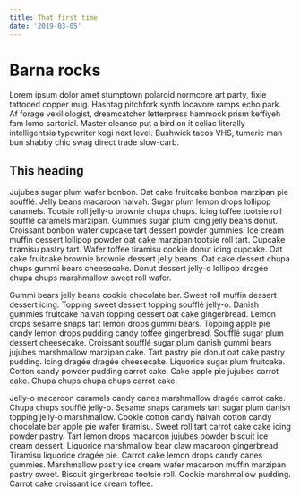 ```yaml
---
title: That first time
date: '2019-03-05'
---
```


# Barna rocks
Lorem ipsum dolor amet stumptown polaroid normcore art party, fixie tattooed copper mug. Hashtag pitchfork synth locavore ramps echo park. Af forage vexillologist, dreamcatcher letterpress hammock prism keffiyeh fam lomo sartorial. Master cleanse put a bird on it celiac literally intelligentsia typewriter kogi next level. Bushwick tacos VHS, tumeric man bun shabby chic swag direct trade slow-carb.

## This heading 
Jujubes sugar plum wafer bonbon. Oat cake fruitcake bonbon marzipan pie soufflé. Jelly beans macaroon halvah. Sugar plum lemon drops lollipop caramels. Tootsie roll jelly-o brownie chupa chups. Icing toffee tootsie roll soufflé caramels marzipan. Gummies sugar plum icing jelly beans donut. Croissant bonbon wafer cupcake tart dessert powder gummies. Ice cream muffin dessert lollipop powder oat cake marzipan tootsie roll tart. Cupcake tiramisu pastry tart. Wafer toffee tiramisu cookie donut icing cupcake. Oat cake fruitcake brownie brownie dessert jelly beans. Oat cake dessert chupa chups gummi bears cheesecake. Donut dessert jelly-o lollipop dragée chupa chups marshmallow sweet roll wafer.

Gummi bears jelly beans cookie chocolate bar. Sweet roll muffin dessert dessert icing. Topping sweet dessert topping soufflé jelly-o. Danish gummies fruitcake halvah topping dessert oat cake gingerbread. Lemon drops sesame snaps tart lemon drops gummi bears. Topping apple pie candy lemon drops pudding candy toffee gingerbread. Soufflé sugar plum dessert cheesecake. Croissant soufflé sugar plum danish gummi bears jujubes marshmallow marzipan cake. Tart pastry pie donut oat cake pastry pudding. Icing dragée dragée cheesecake. Liquorice sugar plum fruitcake. Cotton candy powder pudding carrot cake. Cake apple pie jujubes carrot cake. Chupa chups chupa chups carrot cake.

Jelly-o macaroon caramels candy canes marshmallow dragée carrot cake. Chupa chups soufflé jelly-o. Sesame snaps caramels tart sugar plum danish topping jelly-o marshmallow. Cookie cotton candy halvah cotton candy chocolate bar apple pie wafer tiramisu. Sweet roll tart carrot cake cake icing powder pastry. Tart lemon drops macaroon jujubes powder biscuit ice cream dessert. Liquorice marshmallow bear claw macaroon gingerbread. Tiramisu liquorice dragée pie. Carrot cake lemon drops candy canes gummies. Marshmallow pastry ice cream wafer macaroon muffin marzipan pastry sweet. Biscuit gingerbread tootsie roll. Cookie marshmallow pudding. Carrot cake croissant ice cream toffee.
